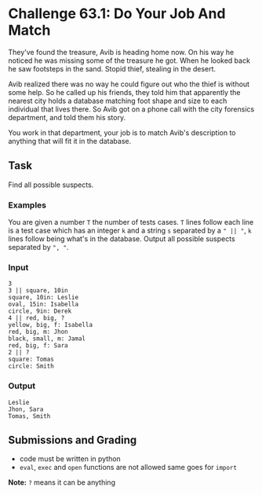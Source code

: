 # Challenge 63.1: Do Your Job And Match

They've found the treasure, Avib is heading home now. On his way he noticed he was missing some of the treasure he got. When he looked back he saw footsteps in the sand. Stopid thief, stealing in the desert.

Avib realized there was no way he could figure out who the thief is without some help. So he called up his friends, they told him that apparently the nearest city holds a database matching foot shape and size to each individual that lives there. So Avib got on a phone call with the city forensics department, and told them his story.

You work in that department, your job is to match Avib's description to anything that will fit it in the database.

## Task

Find all possible suspects.

### Examples

You are given a number `T` the number of tests cases. `T` lines follow each line is a test case which has an integer `k` and a string `s` separated by a `" || "`, `k` lines follow being what's in the database. Output all possible suspects separated by `", "`.

### Input
```
3
3 || square, 10in
square, 10in: Leslie
oval, 15in: Isabella
circle, 9in: Derek
4 || red, big, ?
yellow, big, f: Isabella
red, big, m: Jhon
black, small, m: Jamal
red, big, f: Sara
2 || ?
square: Tomas
circle: Smith
```

### Output
```
Leslie
Jhon, Sara
Tomas, Smith
```

## Submissions and Grading

- code must be written in python
- `eval`, `exec` and `open` functions are not allowed same goes for `import`

**Note:** `?` means it can be anything